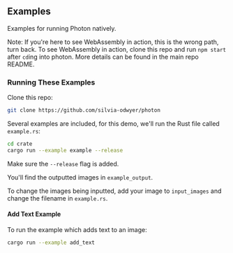 ## Examples
Examples for running Photon natively.

Note: If you're here to see WebAssembly in action, this is the wrong path, turn back. 
To see WebAssembly in action, clone this repo and run `npm start` after `cd`ing into photon. 
More details can be found in the main repo README.

### Running These Examples
Clone this repo:
```sh
git clone https://github.com/silvia-odwyer/photon
```

Several examples are included, for this demo, we'll run the Rust file called `example.rs`:

```sh
cd crate
cargo run --example example --release 
```

Make sure the `--release` flag is added.

You'll find the outputted images in `example_output`.

To change the images being inputted, add your image to `input_images` and change the filename in `example.rs`.

#### Add Text Example
To run the example which adds text to an image:

```sh
cargo run --example add_text 
```